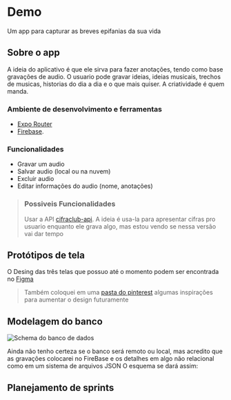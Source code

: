# Demo

Um app para capturar as breves epifanias da sua vida

## Sobre o app

A ideia do aplicativo é que ele sirva para fazer anotações, tendo como base gravações de audio.
O usuario pode gravar ideias, ideias musicais, trechos de musicas, historias do dia a dia e o que mais quiser. A criatividade é quem manda.

### Ambiente de desenvolvimento e ferramentas

- [Expo Router](https://docs.expo.dev/versions/latest/sdk/router)
- [Firebase](https://firebase.google.com/docs/firestore?hl=pt-br).

### Funcionalidades

- Gravar um audio 
- Salvar audio (local ou na nuvem)
- Excluir audio
- Editar informações do audio (nome, anotações)

> ### Possiveis Funcionalidades
> 
> Usar a API [cifraclub-api](https://github.com/code4music/cifraclub-api).
> A ideia é usa-la para apresentar cifras pro usuario enquanto ele grava algo, mas estou vendo se nessa versão vai dar tempo 

## Protótipos de tela

O Desing das três telas que possuo até o momento podem ser encontrada no [Figma](https://www.figma.com/design/dYXCACjfGhCD6eFqzoFpME/ToNote?node-id=69-9480&t=T8dDGtEqx2YNbeil-0)

>
> Também coloquei em uma [pasta do pinterest](https://br.pinterest.com/dasilvafadelfelipe/demo) algumas inspirações para aumentar o design futuramente
>

## Modelagem do banco

![Schema do banco de dados](https://i.pinimg.com/736x/db/c0/21/dbc021f87488b5930c377e9c98df3dd4.jpg)

Ainda não tenho certeza se o banco será remoto ou local, mas acredito que as gravações colocarei no FireBase e os detalhes em algo não relacional como em um sistema de arquivos JSON
O esquema se dará assim:


## Planejamento de sprints

